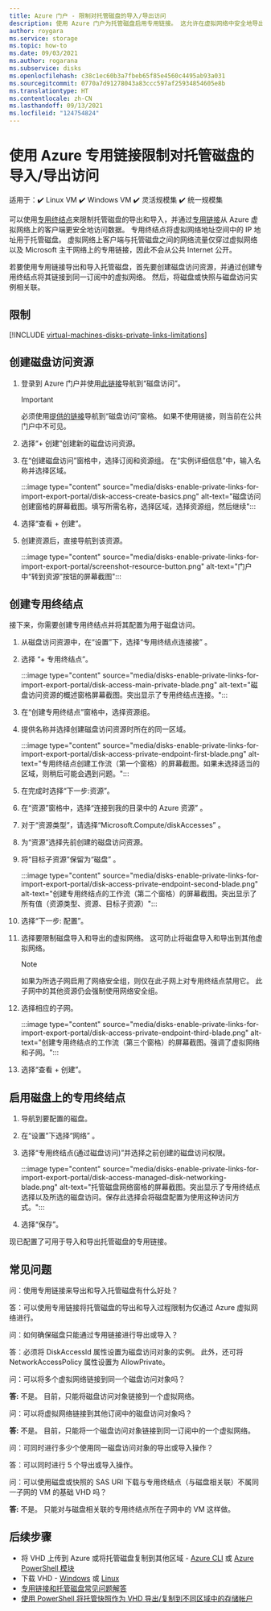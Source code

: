 ```yaml
---
title: Azure 门户 - 限制对托管磁盘的导入/导出访问
description: 使用 Azure 门户为托管磁盘启用专用链接。 这允许在虚拟网络中安全地导出和导入磁盘。
author: roygara
ms.service: storage
ms.topic: how-to
ms.date: 09/03/2021
ms.author: rogarana
ms.subservice: disks
ms.openlocfilehash: c38c1ec60b3a7fbeb65f85e4560c4495ab93a031
ms.sourcegitcommit: 0770a7d91278043a83ccc597af25934854605e8b
ms.translationtype: HT
ms.contentlocale: zh-CN
ms.lasthandoff: 09/13/2021
ms.locfileid: "124754824"
---
```

# <a name="restrict-importexport-access-for-managed-disks-using-azure-private-link"></a>使用 Azure 专用链接限制对托管磁盘的导入/导出访问

适用于：:heavy_check_mark: Linux VM :heavy_check_mark: Windows VM :heavy_check_mark: 灵活规模集 :heavy_check_mark: 统一规模集

可以使用[专用终结点](../private-link/private-endpoint-overview.md)来限制托管磁盘的导出和导入，并通过[专用链接](../private-link/private-link-overview.md)从 Azure 虚拟网络上的客户端更安全地访问数据。 专用终结点将虚拟网络地址空间中的 IP 地址用于托管磁盘。 虚拟网络上客户端与托管磁盘之间的网络流量仅穿过虚拟网络以及 Microsoft 主干网络上的专用链接，因此不会从公共 Internet 公开。

若要使用专用链接导出和导入托管磁盘，首先要创建磁盘访问资源，并通过创建专用终结点将其链接到同一订阅中的虚拟网络。 然后，将磁盘或快照与磁盘访问实例相关联。

## <a name="limitations"></a>限制

[!INCLUDE [virtual-machines-disks-private-links-limitations](../../includes/virtual-machines-disks-private-links-limitations.md)]

## <a name="create-a-disk-access-resource"></a>创建磁盘访问资源

1. 登录到 Azure 门户并使用[此链接](https://aka.ms/disksprivatelinks)导航到“磁盘访问”。

    > [!IMPORTANT]
    > 必须使用[提供的链接](https://aka.ms/disksprivatelinks)导航到“磁盘访问”窗格。 如果不使用链接，则当前在公共门户中不可见。

1. 选择“+ 创建”创建新的磁盘访问资源。
1. 在“创建磁盘访问”窗格中，选择订阅和资源组。 在“实例详细信息”中，输入名称并选择区域。

    :::image type="content" source="media/disks-enable-private-links-for-import-export-portal/disk-access-create-basics.png" alt-text="磁盘访问创建窗格的屏幕截图。填写所需名称，选择区域，选择资源组，然后继续":::

1. 选择“查看 + 创建”。
1. 创建资源后，直接导航到该资源。

    :::image type="content" source="media/disks-enable-private-links-for-import-export-portal/screenshot-resource-button.png" alt-text="门户中“转到资源”按钮的屏幕截图":::

## <a name="create-a-private-endpoint"></a>创建专用终结点

接下来，你需要创建专用终结点并将其配置为用于磁盘访问。

1. 从磁盘访问资源中，在“设置”下，选择“专用终结点连接接” 。
1. 选择 “+ 专用终结点”。

    :::image type="content" source="media/disks-enable-private-links-for-import-export-portal/disk-access-main-private-blade.png" alt-text="磁盘访问资源的概述窗格屏幕截图。突出显示了专用终结点连接。":::

1. 在“创建专用终结点”窗格中，选择资源组。
1. 提供名称并选择创建磁盘访问资源时所在的同一区域。

    :::image type="content" source="media/disks-enable-private-links-for-import-export-portal/disk-access-private-endpoint-first-blade.png" alt-text="专用终结点创建工作流（第一个窗格）的屏幕截图。如果未选择适当的区域，则稍后可能会遇到问题。":::

1. 在完成时选择“下一步:资源”。
1. 在“资源”窗格中，选择“连接到我的目录中的 Azure 资源” 。
1. 对于“资源类型”，请选择“Microsoft.Compute/diskAccesses” 。
1. 为“资源”选择先前创建的磁盘访问资源。
1. 将“目标子资源”保留为“磁盘” 。

    :::image type="content" source="media/disks-enable-private-links-for-import-export-portal/disk-access-private-endpoint-second-blade.png" alt-text="创建专用终结点的工作流（第二个窗格）的屏幕截图。突出显示了所有值（资源类型、资源、目标子资源）":::

1. 选择“下一步: 配置”。
1. 选择要限制磁盘导入和导出的虚拟网络。 这可防止将磁盘导入和导出到其他虚拟网络。

    > [!NOTE]
    > 如果为所选子网启用了网络安全组，则仅在此子网上对专用终结点禁用它。 此子网中的其他资源仍会强制使用网络安全组。

1. 选择相应的子网。

    :::image type="content" source="media/disks-enable-private-links-for-import-export-portal/disk-access-private-endpoint-third-blade.png" alt-text="创建专用终结点的工作流（第三个窗格）的屏幕截图。强调了虚拟网络和子网。":::

1. 选择“查看 + 创建”。

## <a name="enable-private-endpoint-on-your-disk"></a>启用磁盘上的专用终结点

1. 导航到要配置的磁盘。
1. 在“设置”下选择“网络” 。
1. 选择“专用终结点(通过磁盘访问)”并选择之前创建的磁盘访问权限。

    :::image type="content" source="media/disks-enable-private-links-for-import-export-portal/disk-access-managed-disk-networking-blade.png" alt-text="托管磁盘网络窗格的屏幕截图。突出显示了专用终结点选择以及所选的磁盘访问。保存此选择会将磁盘配置为使用这种访问方式。":::

1. 选择“保存”。

现已配置了可用于导入和导出托管磁盘的专用链接。

## <a name="frequently-asked-questions"></a>常见问题

问：使用专用链接来导出和导入托管磁盘有什么好处？

答：可以使用专用链接将托管磁盘的导出和导入过程限制为仅通过 Azure 虚拟网络进行。

问：如何确保磁盘只能通过专用链接进行导出或导入？

答：必须将 DiskAccessId 属性设置为磁盘访问对象的实例。 此外，还可将 NetworkAccessPolicy 属性设置为 AllowPrivate。 

问：可以将多个虚拟网络链接到同一个磁盘访问对象吗？

**答:** 不是。 目前，只能将磁盘访问对象链接到一个虚拟网络。

问：可以将虚拟网络链接到其他订阅中的磁盘访问对象吗？

**答:** 不是。 目前，只能将一个磁盘访问对象链接到同一订阅中的一个虚拟网络。

问：可同时进行多少个使用同一磁盘访问对象的导出或导入操作？

答：可以同时进行 5 个导出或导入操作。

问：可以使用磁盘或快照的 SAS URI 下载与专用终结点（与磁盘相关联）不属同一子网的 VM 的基础 VHD 吗？

**答:** 不是。 只能对与磁盘相关联的专用终结点所在子网中的 VM 这样做。

## <a name="next-steps"></a>后续步骤

- 将 VHD 上传到 Azure 或将托管磁盘复制到其他区域 - [Azure CLI](linux/disks-upload-vhd-to-managed-disk-cli.md) 或 [Azure PowerShell 模块](windows/disks-upload-vhd-to-managed-disk-powershell.md)
- 下载 VHD - [Windows](windows/download-vhd.md) 或 [Linux](linux/download-vhd.md)
- [专用链接和托管磁盘常见问题解答](/azure/virtual-machines/faq-for-disks#private-links-for-securely-exporting-and-importing-managed-disks)
- [使用 PowerShell 将托管快照作为 VHD 导出/复制到不同区域中的存储帐户](/previous-versions/azure/virtual-machines/scripts/virtual-machines-powershell-sample-copy-snapshot-to-storage-account)